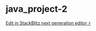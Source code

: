 # java_project-2

[Edit in StackBlitz next generation editor ⚡️](https://stackblitz.com/~/github.com/SIMRANJEET89/java_project-2)